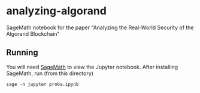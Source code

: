 # analyzing-algorand
SageMath notebook for the paper "Analyzing the Real-World Security of the Algorand Blockchain"

## Running

You will need [SageMath](https://www.sagemath.org/) to view the Jupyter notebook.
After installing SageMath, run (from this directory)

```
sage -n jupyter proba.ipynb
```
